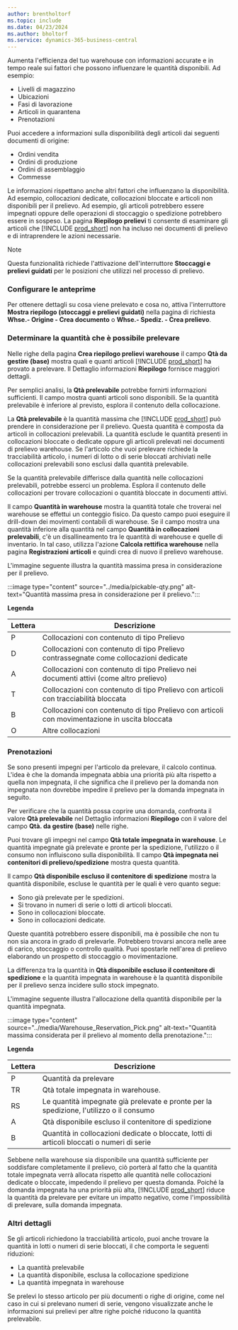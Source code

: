 ```yaml
---
author: brentholtorf
ms.topic: include
ms.date: 04/23/2024
ms.author: bholtorf
ms.service: dynamics-365-business-central
---
```


Aumenta l'efficienza del tuo warehouse con informazioni accurate e in tempo reale sui fattori che possono influenzare le quantità disponibili. Ad esempio: 

* Livelli di magazzino
* Ubicazioni
* Fasi di lavorazione
* Articoli in quarantena
* Prenotazioni

Puoi accedere a informazioni sulla disponibilità degli articoli dai seguenti documenti di origine:

* Ordini vendita
* Ordini di produzione
* Ordini di assemblaggio
* Commesse

Le informazioni rispettano anche altri fattori che influenzano la disponibilità. Ad esempio, collocazioni dedicate, collocazioni bloccate e articoli non disponibili per il prelievo. Ad esempio, gli articoli potrebbero essere impegnati oppure delle operazioni di stoccaggio o spedizione potrebbero essere in sospeso. La pagina **Riepilogo prelievi** ti consente di esaminare gli articoli che [!INCLUDE [prod_short](prod_short.md)] non ha incluso nei documenti di prelievo e di intraprendere le azioni necessarie.

> [!NOTE]
> Questa funzionalità richiede l'attivazione dell'interruttore **Stoccaggi e prelievi guidati** per le posizioni che utilizzi nel processo di prelievo.

### Configurare le anteprime

Per ottenere dettagli su cosa viene prelevato e cosa no, attiva l'interruttore **Mostra riepilogo (stoccaggi e prelievi guidati)** nella pagina di richiesta **Whse.- Origine - Crea documento** o **Whse.- Spediz. - Crea prelievo**.

### Determinare la quantità che è possibile prelevare

Nelle righe della pagina **Crea riepilogo prelievi warehouse** il campo **Qtà da gestire (base)** mostra quali e quanti articoli [!INCLUDE [prod_short](prod_short.md)] ha provato a prelevare. Il Dettaglio informazioni **Riepilogo** fornisce maggiori dettagli.

Per semplici analisi, la **Qtà prelevabile** potrebbe fornirti informazioni sufficienti. Il campo mostra quanti articoli sono disponibili. Se la quantità prelevabile è inferiore al previsto, esplora il contenuto della collocazione.

La **Qtà prelevabile** è la quantità massima che [!INCLUDE [prod_short](prod_short.md)] può prendere in considerazione per il prelievo. Questa quantità è composta da articoli in collocazioni prelevabili. La quantità esclude le quantità presenti in collocazioni bloccate o dedicate oppure gli articoli prelevati nei documenti di prelievo warehouse. Se l'articolo che vuoi prelevare richiede la tracciabilità articolo, i numeri di lotto o di serie bloccati archiviati nelle collocazioni prelevabili sono esclusi dalla quantità prelevabile.

Se la quantità prelevabile differisce dalla quantità nelle collocazioni prelevabili, potrebbe esserci un problema. Esplora il contenuto delle collocazioni per trovare collocazioni o quantità bloccate in documenti attivi.

Il campo **Quantità in warehouse** mostra la quantità totale che troverai nel warehouse se effettui un conteggio fisico. Da questo campo puoi eseguire il drill-down dei movimenti contabili di warehouse. Se il campo mostra una quantità inferiore alla quantità nel campo **Quantità in collocazioni prelevabili**, c'è un disallineamento tra le quantità di warehouse e quelle di inventario. In tal caso, utilizza l'azione **Calcola rettifica warehouse** nella pagina **Registrazioni articoli** e quindi crea di nuovo il prelievo warehouse.

L'immagine seguente illustra la quantità massima presa in considerazione per il prelievo.

:::image type="content" source="../media/pickable-qty.png" alt-text="Quantità massima presa in considerazione per il prelievo.":::

**Legenda**

|Lettera  |Descrizione  |
|---------|---------|
|P     |Collocazioni con contenuto di tipo Prelievo         |
|D     |Collocazioni con contenuto di tipo Prelievo contrassegnate come collocazioni dedicate        |
|A     |Collocazioni con contenuto di tipo Prelievo nei documenti attivi (come altro prelievo)       |
|T     |Collocazioni con contenuto di tipo Prelievo con articoli con tracciabilità bloccata         |
|B     |Collocazioni con contenuto di tipo Prelievo con articoli con movimentazione in uscita bloccata         |
|O     |Altre collocazioni         |

### Prenotazioni

Se sono presenti impegni per l'articolo da prelevare, il calcolo continua. L'idea è che la domanda impegnata abbia una priorità più alta rispetto a quella non impegnata, il che significa che il prelievo per la domanda non impegnata non dovrebbe impedire il prelievo per la domanda impegnata in seguito.

Per verificare che la quantità possa coprire una domanda, confronta il valore **Qtà prelevabile** nel Dettaglio informazioni **Riepilogo** con il valore del campo **Qtà. da gestire (base)** nelle righe.

Puoi trovare gli impegni nel campo **Qtà totale impegnata in warehouse**. Le quantità impegnate già prelevate e pronte per la spedizione, l'utilizzo o il consumo non influiscono sulla disponibilità. Il campo **Qtà impegnata nei contenitori di prelievo/spedizione** mostra questa quantità.

Il campo **Qtà disponibile escluso il contenitore di spedizione** mostra la quantità disponibile, escluse le quantità per le quali è vero quanto segue:

* Sono già prelevate per le spedizioni.
* Si trovano in numeri di serie o lotti di articoli bloccati.
* Sono in collocazioni bloccate.
* Sono in collocazioni dedicate.

Queste quantità potrebbero essere disponibili, ma è possibile che non tu non sia ancora in grado di prelevarle. Potrebbero trovarsi ancora nelle aree di carico, stoccaggio o controllo qualità. Puoi spostarle nell'area di prelievo elaborando un prospetto di stoccaggio o movimentazione.

La differenza tra la quantità in **Qtà disponibile escluso il contenitore di spedizione** e la quantità impegnata in warehouse è la quantità disponibile per il prelievo senza incidere sullo stock impegnato.

L'immagine seguente illustra l'allocazione della quantità disponibile per la quantità impegnata.

:::image type="content" source="../media/Warehouse_Reservation_Pick.png" alt-text="Quantità massima considerata per il prelievo al momento della prenotazione.":::

**Legenda**

|Lettera  |Descrizione  |
|---------|---------|
|P     |Quantità da prelevare         |
|TR    |Qtà totale impegnata in warehouse.         |
|RS    |Le quantità impegnate già prelevate e pronte per la spedizione, l'utilizzo o il consumo       |
|A     |Qtà disponibile escluso il contenitore di spedizione         |
|B     |Quantità in collocazioni dedicate o bloccate, lotti di articoli bloccati o numeri di serie         |

Sebbene nella warehouse sia disponibile una quantità sufficiente per soddisfare completamente il prelievo, ciò porterà al fatto che la quantità totale impegnata verrà allocata rispetto alle quantità nelle collocazioni dedicate o bloccate, impedendo il prelievo per questa domanda. Poiché la domanda impegnata ha una priorità più alta, [!INCLUDE [prod_short](prod_short.md)] riduce la quantità da prelevare per evitare un impatto negativo, come l'impossibilità di prelevare, sulla domanda impegnata.

### Altri dettagli

Se gli articoli richiedono la tracciabilità articolo, puoi anche trovare la quantità in lotti o numeri di serie bloccati, il che comporta le seguenti riduzioni:

* La quantità prelevabile
* La quantità disponibile, esclusa la collocazione spedizione
* La quantità impegnata in warehouse 

Se prelevi lo stesso articolo per più documenti o righe di origine, come nel caso in cui si prelevano numeri di serie, vengono visualizzate anche le informazioni sui prelievi per altre righe poiché riducono la quantità prelevabile.
